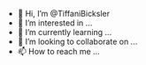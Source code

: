 - 👋 Hi, I’m @TiffaniBicksler
- 👀 I’m interested in ...
- 🌱 I’m currently learning ...
- 💞️ I’m looking to collaborate on ...
- 📫 How to reach me ...

<!---
TiffaniBicksler/TiffaniBicksler is a ✨ special ✨ repository because its `README.md` (this file) appears on your GitHub profile.
You can click the Preview link to take a look at your changes.
--->
